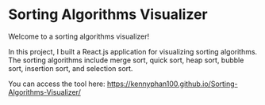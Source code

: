 # Sorting Algorithms Visualizer

Welcome to a sorting algorithms visualizer!

In this project, I built a React.js application for visualizing sorting algorithms.
The sorting algorithms include merge sort, quick sort, heap sort, bubble sort, insertion sort, and selection sort.

You can access the tool here: https://kennyphan100.github.io/Sorting-Algorithms-Visualizer/
